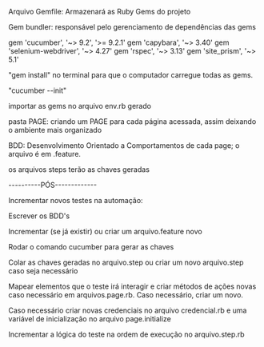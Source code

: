 
Arquivo Gemfile: Armazenará as Ruby Gems do projeto

Gem bundler: responsável pelo gerenciamento de dependências das gems
 
gem 'cucumber', '~> 9.2', '>= 9.2.1'
gem 'capybara', '~> 3.40'
gem 'selenium-webdriver', '~> 4.27'
gem 'rspec', '~> 3.13'
gem 'site_prism', '~> 5.1'

"gem install" no terminal para que o computador carregue todas as gems.

"cucumber --init"

importar as gems no arquivo env.rb gerado


pasta PAGE: criando um PAGE para cada página acessada, assim deixando o ambiente mais organizado 

BDD: Desenvolvimento Orientado a Comportamentos de cada page; o arquivo é em .feature.


os arquivos steps terão as chaves geradas


----------PÓS-------------


Incrementar novos testes na automação: 

Escrever os BDD's

Incrementar (se já existir) ou criar um arquivo.feature novo

Rodar o comando cucumber para gerar as chaves

Colar as chaves geradas no arquivo.step ou criar um novo  arquivo.step caso seja necessário

Mapear elementos que o teste irá interagir e criar métodos de ações novas caso necessário em arquivos.page.rb. Caso necessário, criar um novo.

Caso necessário criar novas credenciais no arquivo credencial.rb e uma variável de inicialização no arquivo page.initialize

Incrementar a lógica do teste na ordem de execução no arquivo.step.rb


